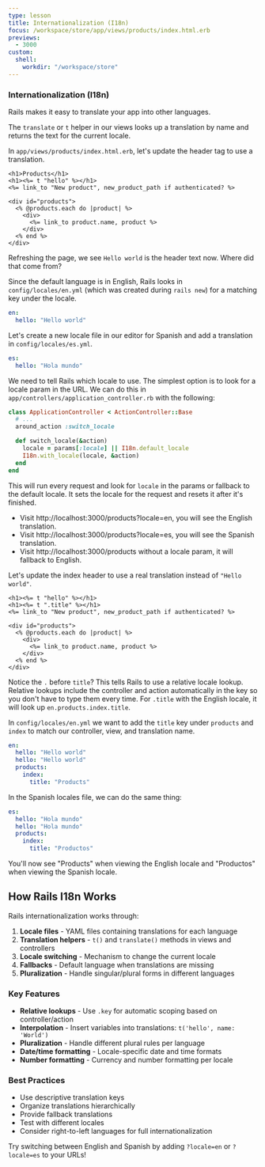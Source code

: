 ```yaml
---
type: lesson
title: Internationalization (I18n)
focus: /workspace/store/app/views/products/index.html.erb
previews:
  - 3000
custom:
  shell:
    workdir: "/workspace/store"
---
```


### Internationalization (I18n)

Rails makes it easy to translate your app into other languages.

The `translate` or `t` helper in our views looks up a translation by name and returns the text for the current locale.

In `app/views/products/index.html.erb`, let's update the header tag to use a translation.

```erb ins={1} del={1}
<h1>Products</h1>
<h1><%= t "hello" %></h1>
<%= link_to "New product", new_product_path if authenticated? %>

<div id="products">
  <% @products.each do |product| %>
    <div>
      <%= link_to product.name, product %>
    </div>
  <% end %>
</div>
```

Refreshing the page, we see `Hello world` is the header text now. Where did that come from?

Since the default language is in English, Rails looks in `config/locales/en.yml` (which was created during `rails new`) for a matching key under the locale.

```yaml
en:
  hello: "Hello world"
```

Let's create a new locale file in our editor for Spanish and add a translation in `config/locales/es.yml`.

```yaml
es:
  hello: "Hola mundo"
```

We need to tell Rails which locale to use. The simplest option is to look for a locale param in the URL. We can do this in `app/controllers/application_controller.rb` with the following:

```ruby ins={3-7}
class ApplicationController < ActionController::Base
  # ...
  around_action :switch_locale

  def switch_locale(&action)
    locale = params[:locale] || I18n.default_locale
    I18n.with_locale(locale, &action)
  end
end
```

This will run every request and look for `locale` in the params or fallback to the default locale. It sets the locale for the request and resets it after it's finished.

- Visit http://localhost:3000/products?locale=en, you will see the English translation.
- Visit http://localhost:3000/products?locale=es, you will see the Spanish translation.
- Visit http://localhost:3000/products without a locale param, it will fallback to English.

Let's update the index header to use a real translation instead of `"Hello world"`.

```erb ins={1} del={1}
<h1><%= t "hello" %></h1>
<h1><%= t ".title" %></h1>
<%= link_to "New product", new_product_path if authenticated? %>

<div id="products">
  <% @products.each do |product| %>
    <div>
      <%= link_to product.name, product %>
    </div>
  <% end %>
</div>
```

Notice the `.` before `title`? This tells Rails to use a relative locale lookup. Relative lookups include the controller and action automatically in the key so you don't have to type them every time. For `.title` with the English locale, it will look up `en.products.index.title`.

In `config/locales/en.yml` we want to add the `title` key under `products` and `index` to match our controller, view, and translation name.

```yaml ins={3-6} del={2}
en:
  hello: "Hello world"
  hello: "Hello world"
  products:
    index:
      title: "Products"
```

In the Spanish locales file, we can do the same thing:

```yaml ins={3-6} del={2}
es:
  hello: "Hola mundo"
  hello: "Hola mundo"
  products:
    index:
      title: "Productos"
```

You'll now see "Products" when viewing the English locale and "Productos" when viewing the Spanish locale.

## How Rails I18n Works

Rails internationalization works through:

1. **Locale files** - YAML files containing translations for each language
2. **Translation helpers** - `t()` and `translate()` methods in views and controllers
3. **Locale switching** - Mechanism to change the current locale
4. **Fallbacks** - Default language when translations are missing
5. **Pluralization** - Handle singular/plural forms in different languages

### Key Features

- **Relative lookups** - Use `.key` for automatic scoping based on controller/action
- **Interpolation** - Insert variables into translations: `t('hello', name: 'World')`
- **Pluralization** - Handle different plural rules per language
- **Date/time formatting** - Locale-specific date and time formats
- **Number formatting** - Currency and number formatting per locale

### Best Practices

- Use descriptive translation keys
- Organize translations hierarchically
- Provide fallback translations
- Test with different locales
- Consider right-to-left languages for full internationalization

Try switching between English and Spanish by adding `?locale=en` or `?locale=es` to your URLs!